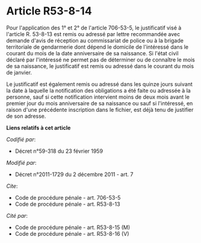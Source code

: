 # Article R53-8-14

Pour l'application des 1° et 2° de l'article 706-53-5, le justificatif visé à l'article R. 53-8-13 est remis ou adressé par
lettre recommandée avec demande d'avis de réception au commissariat de police ou à la brigade territoriale de gendarmerie
dont dépend le domicile de l'intéressé dans le courant du mois de la date anniversaire de sa naissance. Si l'état civil
déclaré par l'intéressé ne permet pas de déterminer ou de connaître le mois de sa naissance, le justificatif est remis ou
adressé dans le courant du mois de janvier. 

Le justificatif est également remis ou adressé dans les quinze jours suivant la date à laquelle la notification des
obligations a été faite ou adressée à la personne, sauf si cette notification intervient moins de deux mois avant le premier
jour du mois anniversaire de sa naissance ou sauf si l'intéressé, en raison d'une précédente inscription dans le fichier, est
déjà tenu de justifier de son adresse.

**Liens relatifs à cet article**

_Codifié par_:

  - Décret n°59-318 du 23 février 1959

_Modifié par_:

  - Décret n°2011-1729 du 2 décembre 2011 - art. 7

_Cite_:

  - Code de procédure pénale - art. 706-53-5
  - Code de procédure pénale - art. R53-8-13

_Cité par_:

  - Code de procédure pénale - art. R53-8-15 (M)
  - Code de procédure pénale - art. R53-8-16 (V)

